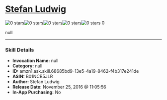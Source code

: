 # [Stefan Ludwig](http://alexa.amazon.com/#skills/amzn1.ask.skill.68685bd9-13e5-4a19-8462-f4b317e241de)
![0 stars](../../images/ic_star_border_black_18dp_1x.png)![0 stars](../../images/ic_star_border_black_18dp_1x.png)![0 stars](../../images/ic_star_border_black_18dp_1x.png)![0 stars](../../images/ic_star_border_black_18dp_1x.png)![0 stars](../../images/ic_star_border_black_18dp_1x.png) 0

null

***

### Skill Details

* **Invocation Name:** null
* **Category:** null
* **ID:** amzn1.ask.skill.68685bd9-13e5-4a19-8462-f4b317e241de
* **ASIN:** B01NCB5JLR
* **Author:** Stefan Ludwig
* **Release Date:** November 25, 2016 @ 11:05:56
* **In-App Purchasing:** No
